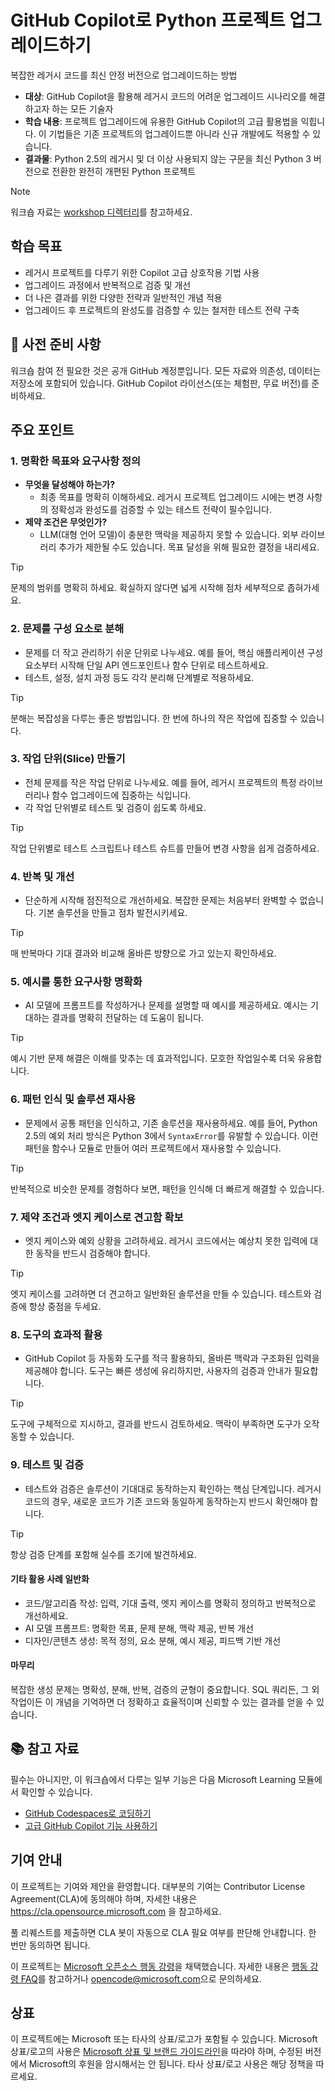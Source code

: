 # GitHub Copilot로 Python 프로젝트 업그레이드하기

복잡한 레거시 코드를 최신 안정 버전으로 업그레이드하는 방법

- **대상**: GitHub Copilot을 활용해 레거시 코드의 어려운 업그레이드 시나리오를 해결하고자 하는 모든 기술자
- **학습 내용**: 프로젝트 업그레이드에 유용한 GitHub Copilot의 고급 활용법을 익힙니다. 이 기법들은 기존 프로젝트의 업그레이드뿐 아니라 신규 개발에도 적용할 수 있습니다.
- **결과물**: Python 2.5의 레거시 및 더 이상 사용되지 않는 구문을 최신 Python 3 버전으로 전환한 완전히 개편된 Python 프로젝트

> [!NOTE]
> 워크숍 자료는 [workshop 디렉터리](./workshop)를 참고하세요.

## 학습 목표

- 레거시 프로젝트를 다루기 위한 Copilot 고급 상호작용 기법 사용
- 업그레이드 과정에서 반복적으로 검증 및 개선
- 더 나은 결과를 위한 다양한 전략과 일반적인 개념 적용
- 업그레이드 후 프로젝트의 완성도를 검증할 수 있는 철저한 테스트 전략 구축

## :mega: 사전 준비 사항

워크숍 참여 전 필요한 것은 공개 GitHub 계정뿐입니다. 모든 자료와 의존성, 데이터는 저장소에 포함되어 있습니다. GitHub Copilot 라이선스(또는 체험판, 무료 버전)를 준비하세요.

## 주요 포인트

### 1. 명확한 목표와 요구사항 정의

- **무엇을 달성해야 하는가?**
  - 최종 목표를 명확히 이해하세요. 레거시 프로젝트 업그레이드 시에는 변경 사항의 정확성과 완성도를 검증할 수 있는 테스트 전략이 필수입니다.
- **제약 조건은 무엇인가?**
  - LLM(대형 언어 모델)이 충분한 맥락을 제공하지 못할 수 있습니다. 외부 라이브러리 추가가 제한될 수도 있습니다. 목표 달성을 위해 필요한 결정을 내리세요.

> [!TIP]
> 문제의 범위를 명확히 하세요. 확실하지 않다면 넓게 시작해 점차 세부적으로 좁혀가세요.

### 2. 문제를 구성 요소로 분해

- 문제를 더 작고 관리하기 쉬운 단위로 나누세요. 예를 들어, 핵심 애플리케이션 구성요소부터 시작해 단일 API 엔드포인트나 함수 단위로 테스트하세요.
- 테스트, 설정, 설치 과정 등도 각각 분리해 단계별로 적용하세요.

> [!TIP]
> 분해는 복잡성을 다루는 좋은 방법입니다. 한 번에 하나의 작은 작업에 집중할 수 있습니다.

### 3. 작업 단위(Slice) 만들기

- 전체 문제를 작은 작업 단위로 나누세요. 예를 들어, 레거시 프로젝트의 특정 라이브러리나 함수 업그레이드에 집중하는 식입니다.
- 각 작업 단위별로 테스트 및 검증이 쉽도록 하세요.

> [!TIP]
> 작업 단위별로 테스트 스크립트나 테스트 슈트를 만들어 변경 사항을 쉽게 검증하세요.

### 4. 반복 및 개선

- 단순하게 시작해 점진적으로 개선하세요. 복잡한 문제는 처음부터 완벽할 수 없습니다. 기본 솔루션을 만들고 점차 발전시키세요.

> [!TIP]
> 매 반복마다 기대 결과와 비교해 올바른 방향으로 가고 있는지 확인하세요.

### 5. 예시를 통한 요구사항 명확화

- AI 모델에 프롬프트를 작성하거나 문제를 설명할 때 예시를 제공하세요. 예시는 기대하는 결과를 명확히 전달하는 데 도움이 됩니다.

> [!TIP]
> 예시 기반 문제 해결은 이해를 맞추는 데 효과적입니다. 모호한 작업일수록 더욱 유용합니다.

### 6. 패턴 인식 및 솔루션 재사용

- 문제에서 공통 패턴을 인식하고, 기존 솔루션을 재사용하세요. 예를 들어, Python 2.5의 예외 처리 방식은 Python 3에서 `SyntaxError`를 유발할 수 있습니다. 이런 패턴을 함수나 모듈로 만들어 여러 프로젝트에서 재사용할 수 있습니다.

> [!TIP]
> 반복적으로 비슷한 문제를 경험하다 보면, 패턴을 인식해 더 빠르게 해결할 수 있습니다.

### 7. 제약 조건과 엣지 케이스로 견고함 확보

- 엣지 케이스와 예외 상황을 고려하세요. 레거시 코드에서는 예상치 못한 입력에 대한 동작을 반드시 검증해야 합니다.

> [!TIP]
> 엣지 케이스를 고려하면 더 견고하고 일반화된 솔루션을 만들 수 있습니다. 테스트와 검증에 항상 중점을 두세요.

### 8. 도구의 효과적 활용

- GitHub Copilot 등 자동화 도구를 적극 활용하되, 올바른 맥락과 구조화된 입력을 제공해야 합니다. 도구는 빠른 생성에 유리하지만, 사용자의 검증과 안내가 필요합니다.

> [!TIP]
> 도구에 구체적으로 지시하고, 결과를 반드시 검토하세요. 맥락이 부족하면 도구가 오작동할 수 있습니다.

### 9. 테스트 및 검증

- 테스트와 검증은 솔루션이 기대대로 동작하는지 확인하는 핵심 단계입니다. 레거시 코드의 경우, 새로운 코드가 기존 코드와 동일하게 동작하는지 반드시 확인해야 합니다.

> [!TIP]
> 항상 검증 단계를 포함해 실수를 조기에 발견하세요.

#### 기타 활용 사례 일반화
- 코드/알고리즘 작성: 입력, 기대 출력, 엣지 케이스를 명확히 정의하고 반복적으로 개선하세요.
- AI 모델 프롬프트: 명확한 목표, 문제 분해, 맥락 제공, 반복 개선
- 디자인/콘텐츠 생성: 목적 정의, 요소 분해, 예시 제공, 피드백 기반 개선

#### 마무리
복잡한 생성 문제는 명확성, 분해, 반복, 검증의 균형이 중요합니다. SQL 쿼리든, 그 외 작업이든 이 개념을 기억하면 더 정확하고 효율적이며 신뢰할 수 있는 결과를 얻을 수 있습니다.

## :books: 참고 자료

필수는 아니지만, 이 워크숍에서 다루는 일부 기능은 다음 Microsoft Learning 모듈에서 확인할 수 있습니다.

- [GitHub Codespaces로 코딩하기](https://learn.microsoft.com/training/modules/code-with-github-codespaces/)
- [고급 GitHub Copilot 기능 사용하기](https://learn.microsoft.com/training/modules/advanced-github-copilot/)

## 기여 안내

이 프로젝트는 기여와 제안을 환영합니다. 대부분의 기여는 Contributor License Agreement(CLA)에 동의해야 하며, 자세한 내용은 https://cla.opensource.microsoft.com 을 참고하세요.

풀 리퀘스트를 제출하면 CLA 봇이 자동으로 CLA 필요 여부를 판단해 안내합니다. 한 번만 동의하면 됩니다.

이 프로젝트는 [Microsoft 오픈소스 행동 강령](https://opensource.microsoft.com/codeofconduct/)을 채택했습니다. 자세한 내용은 [행동 강령 FAQ](https://opensource.microsoft.com/codeofconduct/faq/)를 참고하거나 [opencode@microsoft.com](mailto:opencode@microsoft.com)으로 문의하세요.

## 상표

이 프로젝트에는 Microsoft 또는 타사의 상표/로고가 포함될 수 있습니다. Microsoft 상표/로고의 사용은 [Microsoft 상표 및 브랜드 가이드라인](https://www.microsoft.com/en-us/legal/intellectualproperty/trademarks/usage/general)을 따라야 하며, 수정된 버전에서 Microsoft의 후원을 암시해서는 안 됩니다. 타사 상표/로고 사용은 해당 정책을 따르세요.
